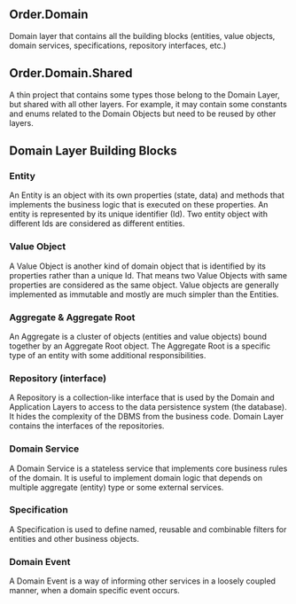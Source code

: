 ﻿## Order.Domain

Domain layer that contains all the building blocks (entities, value objects, domain services, specifications, repository interfaces, etc.)

## Order.Domain.Shared

A thin project that contains some types those belong to the Domain Layer, but shared with all other layers. 
For example, it may contain some constants and enums related to the Domain Objects but need to be reused by other layers.

## Domain Layer Building Blocks

### Entity

An Entity is an object with its own properties
(state, data) and methods that implements the business
logic that is executed on these properties. An entity is
represented by its unique identifier (Id). Two entity object
with different Ids are considered as different entities.

### Value Object

A Value Object is another kind of domain
object that is identified by its properties rather than a
unique Id. That means two Value Objects with same
properties are considered as the same object. Value
objects are generally implemented as immutable and
mostly are much simpler than the Entities.

###  Aggregate & Aggregate Root

An Aggregate is a cluster
of objects (entities and value objects) bound together by
an Aggregate Root object. The Aggregate Root is a
specific type of an entity with some additional
responsibilities.

### Repository (interface)

A Repository is a collection-like
interface that is used by the Domain and Application
Layers to access to the data persistence system (the
database). It hides the complexity of the DBMS from the
business code. Domain Layer contains the interfaces of the
repositories.

### Domain Service

A Domain Service is a stateless service
that implements core business rules of the domain. It is
useful to implement domain logic that depends on
multiple aggregate (entity) type or some external
services.

### Specification

A Specification is used to define named,
reusable and combinable filters for entities and other
business objects.

### Domain Event

A Domain Event is a way of informing
other services in a loosely coupled manner, when a
domain specific event occurs.